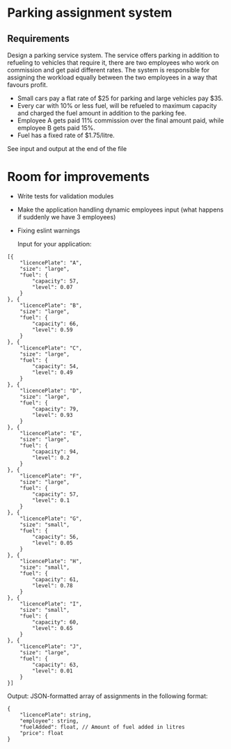 # Parking assignment system

## Requirements

Design a parking service system. The service offers parking in addition to refueling to vehicles that require it, there are two employees who work on commission and get paid different rates. The system is responsible for assigning the workload equally between the two employees in a way that favours profit.

- Small cars pay a flat rate of $25 for parking and large vehicles pay $35.
- Every car with 10% or less fuel, will be refueled to maximum capacity and charged the fuel amount in addition to the parking fee.
- Employee A gets paid 11% commission over the final amount paid, while employee B gets paid 15%.
- Fuel has a fixed rate of $1.75/litre.

See input and output at the end of the file

# Room for improvements

- Write tests for validation modules
- Make the application handling dynamic employees input (what happens if suddenly we have 3 employees)
- Fixing eslint warnings

  Input for your application:

```
[{
    "licencePlate": "A",
    "size": "large",
    "fuel": {
        "capacity": 57,
        "level": 0.07
    }
}, {
    "licencePlate": "B",
    "size": "large",
    "fuel": {
        "capacity": 66,
        "level": 0.59
    }
}, {
    "licencePlate": "C",
    "size": "large",
    "fuel": {
        "capacity": 54,
        "level": 0.49
    }
}, {
    "licencePlate": "D",
    "size": "large",
    "fuel": {
        "capacity": 79,
        "level": 0.93
    }
}, {
    "licencePlate": "E",
    "size": "large",
    "fuel": {
        "capacity": 94,
        "level": 0.2
    }
}, {
    "licencePlate": "F",
    "size": "large",
    "fuel": {
        "capacity": 57,
        "level": 0.1
    }
}, {
    "licencePlate": "G",
    "size": "small",
    "fuel": {
        "capacity": 56,
        "level": 0.05
    }
}, {
    "licencePlate": "H",
    "size": "small",
    "fuel": {
        "capacity": 61,
        "level": 0.78
    }
}, {
    "licencePlate": "I",
    "size": "small",
    "fuel": {
        "capacity": 60,
        "level": 0.65
    }
}, {
    "licencePlate": "J",
    "size": "large",
    "fuel": {
        "capacity": 63,
        "level": 0.01
    }
}]
```

Output: JSON-formatted array of assignments in the following format:

```
{
    "licencePlate": string,
    "employee": string,
    "fuelAdded": float, // Amount of fuel added in litres
    "price": float
}
```
